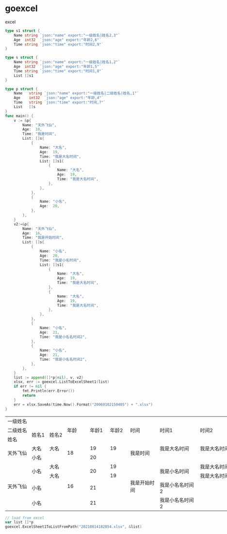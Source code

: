# goexcel
excel

``` go
type s1 struct {
	Name string `json:"name" export:"一级姓名|姓名2,3"`
	Age  int32  `json:"age" export:"年龄2,6"`
	Time string `json:"time" export:"时间2,9"`
}

type s struct {
	Name string `json:"name" export:"一级姓名|姓名1,2"`
	Age  int32  `json:"age" export:"年龄1,5"`
	Time string `json:"time" export:"时间1,8"`
	List []s1
}

type p struct {
	Name   string `json:"name" export:"一级姓名|二级姓名|姓名,1"`
	Age    int32  `json:"age" export:"年龄,4"`
	Time   string `json:"time" export:"时间,7"`
	List   []s
}
func main() {
	v := &p{
		Name: "天外飞仙",
		Age:  18,
		Time: "我是时间",
		List: []s{
			{
				Name: "大名",
				Age:  19,
				Time: "我是大名时间",
				List: []s1{
					{
						Name: "大名",
						Age:  19,
						Time: "我是大名时间",
					},
				},
			},
			{
				Name: "小名",
				Age:  20,
			},
		},
	}
	v2:=&p{
		Name: "天外飞仙",
		Age:  16,
		Time: "我是开始时间",
		List: []s{
			{
				Name: "小名",
				Age:  20,
				Time: "我是小名时间",
				List: []s1{
					{
						Name: "大名",
						Age:  19,
						Time: "我是大名时间",
					},
					{
						Name: "大名",
						Age:  19,
						Time: "我是大名时间",
					},
				},
			},
			{
				Name: "小名",
				Age:  21,
				Time: "我是小名名时间2",
			},
			{
				Name: "小名",
				Age:  21,
				Time: "我是小名名时间2",
			},
		},
	}
	list := append([]*p(nil), v, v2)
	xlsx, err := goexcel.ListToExcelSheet1(list)
	if err != nil {
		fmt.Println(err.Error())
		return
	}
	err = xlsx.SaveAs(time.Now().Format("20060102150405") + ".xlsx")
}

```

<table width="659" border="0" cellpadding="0" cellspacing="0" style="width:659.00pt;border-collapse:collapse;table-layout:fixed;">
<tbody>
<tr height="12.40" style="height:12.40pt;">
    <td class="xl65" height="12.40" width="157.45" colspan="3" >一级姓名</td>
    <td class="xl65" width="59.15" rowspan="3" >年龄</td>
    <td class="xl65" width="50.40" rowspan="3" >年龄1</td>
    <td class="xl65" width="50.40" rowspan="3" >年龄2</td>
    <td class="xl65" width="81.65" rowspan="3" >时间</td>
    <td class="xl65" width="116.65" rowspan="3" >时间1</td>
    <td class="xl65" width="143.30" rowspan="3" >时间2</td>
   </tr>
   <tr height="12.40" style="height:12.40pt;">
    <td class="xl65" height="12.40" >二级姓名</td>
    <td class="xl65" rowspan="2">姓名1</td>
    <td class="xl65" rowspan="2" >姓名2</td>
   </tr>
   <tr height="12.40" style="height:12.40pt;">
    <td class="xl65" height="12.40" >姓名</td>
   </tr>
   <tr height="12.40" style="height:12.40pt;">
    <td class="xl65" height="24.80" rowspan="2" >天外飞仙</td>
    <td class="xl65" >大名</td>
    <td class="xl65" >大名</td>
    <td class="xl65" rowspan="2" >18</td>
    <td class="xl65" >19</td>
    <td class="xl65" >19</td>
    <td class="xl65" rowspan="2" >我是时间</td>
    <td class="xl65" >我是大名时间</td>
    <td class="xl65" >我是大名时间</td>
   </tr>
   <tr height="12.40" style="height:12.40pt;">
    <td class="xl65" >小名</td>
    <td class="xl65"></td>
    <td class="xl65" >20</td>
    <td class="xl65"></td>
    <td class="xl65" ></td>
    <td class="xl65"></td>
   </tr>
   <tr height="12.40" style="height:12.40pt;">
    <td class="xl65" height="49.60" rowspan="4" >天外飞仙</td>
    <td class="xl65" rowspan="2" >小名</td>
    <td class="xl65" >大名</td>
    <td class="xl65" rowspan="4" >16</td>
    <td class="xl65" rowspan="2" >20</td>
    <td class="xl65" >19</td>
    <td class="xl65" rowspan="4" >我是开始时间</td>
    <td class="xl65" rowspan="2" >我是小名时间</td>
    <td class="xl65" >我是大名时间</td>
   </tr>
   <tr height="12.40" style="height:12.40pt;">
    <td class="xl65" >大名</td>
    <td class="xl65" >19</td>
    <td class="xl65" >我是大名时间</td>
   </tr>
   <tr height="12.40" style="height:12.40pt;">
    <td class="xl65" >小名</td>
    <td class="xl65"></td>
    <td class="xl65" >21</td>
    <td class="xl65"></td>
    <td class="xl65" >我是小名名时间2</td>
    <td class="xl65"></td>
   </tr>
   <tr height="12.40" style="height:12.40pt;">
    <td class="xl65" >小名</td>
    <td class="xl65"></td>
    <td class="xl65" >21</td>
    <td class="xl65"></td>
    <td class="xl65" >我是小名名时间2</td>
    <td class="xl65"></td>
   </tr>
  </tbody></table>

``` go
// load from excel
var list []*p
goexcel.ExcelSheet1ToListFromPath("20210814182854.xlsx", &list)
```

